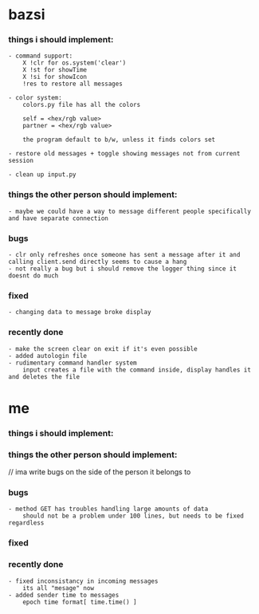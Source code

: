 # bazsi 


### things i should implement:
	- command support:
		X !clr for os.system('clear')
		X !st for showTime
		X !si for showIcon
		!res to restore all messages

	- color system:
		colors.py file has all the colors
		
		self = <hex/rgb value>
		partner = <hex/rgb value>

		the program default to b/w, unless it finds colors set
	
	- restore old messages + toggle showing messages not from current session

	- clean up input.py


### things the other person should implement:
	- maybe we could have a way to message different people specifically and have separate connection
    

### bugs
	- clr only refreshes once someone has sent a message after it and calling client.send directly seems to cause a hang
	- not really a bug but i should remove the logger thing since it doesnt do much

### fixed
	- changing data to message broke display

### recently done
	- make the screen clear on exit if it's even possible
    - added autologin file
	- rudimentary command handler system
		input creates a file with the command inside, display handles it and deletes the file

    
    







# me


### things i should implement:


### things the other person should implement:
    

// ima write bugs on the side of the person it belongs to
### bugs
    - method GET has troubles handling large amounts of data    
        should not be a problem under 100 lines, but needs to be fixed regardless

### fixed


### recently done
    - fixed inconsistancy in incoming messages
        its all "mesage" now
    - added sender time to messages 
        epoch time format[ time.time() ]

